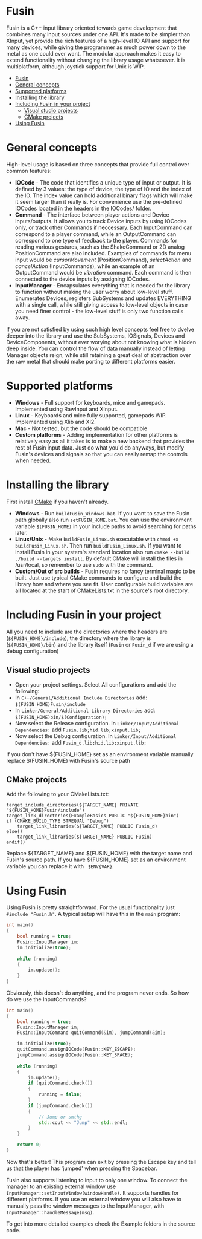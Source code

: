 # Fusin
Fusin is a C++ input library oriented towards game development that combines many input sources under one API.
It's made to be simpler than XInput, yet provide the rich features of a high-level IO API and support for many devices, while giving the programmer as much power down to the metal as one could ever want. 
The modular approach makes it easy to extend functionality without changing the library usage whatsoever.
It is multiplatform, although joystick support for Unix is WIP.

- [Fusin](#fusin)
- [General concepts](#general-concepts)
- [Supported platforms](#supported-platforms)
- [Installing the library](#installing-the-library)
- [Including Fusin in your project](#including-fusin-in-your-project)
  - [Visual studio projects](#visual-studio-projects)
  - [CMake projects](#cmake-projects)
- [Using Fusin](#using-fusin)

# General concepts
High-level usage is based on three concepts that provide full control over common features:
* **IOCode** - The code that identifies a unique type of input or output. It is defined by 3 values: the type of device, the type of IO and the index of the IO. The index value can hold additional binary flags which will make it seem larger than it really is. For convenience use the pre-defined IOCodes located in the headers in the IOCodes/ folder.
* **Command** - The interface between player actions and Device inputs/outputs. It allows you to track Device inputs by using IOCodes only, or track other Commands if neccessary. Each InputCommand can correspond to a player command, while an OutputCommand can correspond to one type of feedback to the player. Commands for reading various gestures, such as the ShakeCommand or 2D analog PositionCommand are also included. Examples of commands for menu input would be *cursorMovement* (PositionCommand), *selectAction* and *cancelAction* (InputCommands), while an example of an OutputCommand would be *vibration* command. Each command is then connected to the device inputs by assigning IOCodes.
* **InputManager** - Encapsulates everything that is needed for the library to function without making the user worry about low-level stuff. Enumerates Devices, registers SubSystems and updates EVERYTHING with a single call, while still giving access to low-level objects in case you need finer control - the low-level stuff is only two function calls away.

If you are not satisfied by using such high level concepts feel free to dvelve deeper into the library and use the SubSystems, IOSignals, Devices and DeviceComponents, without ever worying about not knowing what is hidden deep inside. You can control the flow of data manually instead of letting Manager objects reign, while still retaining a great deal of abstraction over the raw metal that should make porting to different platforms easier.

# Supported platforms
* **Windows** - Full support for keyboards, mice and gamepads. Implemented using RawInput and XInput.
* **Linux** - Keyboards and mice fully supported, gamepads WIP. Implemented using Xlib and XI2.
* **Mac** - Not tested, but the code should be compatible
* **Custom platforms** - Adding implementation for other platforms is relatively easy as all it takes is to make a new backend that provides the rest of Fusin input data. Just do what you'd do anyways, but modify Fusin's devices and signals so that you can easily remap the controls when needed.

# Installing the library
First install [CMake](https://cmake.org/download/) if you haven't already.
* **Windows** - Run `buildFusin_Windows.bat`. If you want to save the Fusin path globally also run `setFUSIN_HOME.bat`. You can use the environment variable `$(FUSIN_HOME)` in your include paths to avoid searching for paths later.
* **Linux/Unix** - Make `buildFusin_Linux.sh` executable with `chmod +x buildFusin_Linux.sh`. Then run `buildFusin_Linux.sh`. If you want to install Fusin in your system's standard location also run `cmake --build ./build --targets install`. By default CMake will install the files in /usr/local, so remember to use `sudo` with the command.
* **Custom/Out of src builds** - Fusin requires no fancy terminal magic to be built. Just use typical CMake commands to configure and build the library how and where you see fit. User configurable build variables are all located at the start of CMakeLists.txt in the source's root directory.

# Including Fusin in your project
All you need to include are the directories where the headers are (`${FUSIN_HOME}/include`), the directory where the library is (`${FUSIN_HOME}/bin`) and the library itself (`Fusin` or `Fusin_d` if we are using a debug configuration)

## Visual studio projects
* Open your project settings. Select All configurations and add the following:
* In `C++/General/Additional Include Directories` add: `$(FUSIN_HOME)Fusin/include`
* In `Linker/General/Additional Library Directories` add: `$(FUSIN_HOME)bin/$(Configuration);`
* Now select the Release configuration. In `Linker/Input/Additional Dependencies:` add `Fusin.lib;hid.lib;xinput.lib;`
* Now select the Debug configuration. In `Linker/Input/Additional Dependencies:` add `Fusin_d.lib;hid.lib;xinput.lib;`

If you don't have ${FUSIN_HOME} set as an environment variable manually replace $(FUSIN_HOME) with Fusin's source path

## CMake projects
Add the following to your CMakeLists.txt:
```
target_include_directories(${TARGET_NAME} PRIVATE "${FUSIN_HOME}Fusin/include")
target_link_directories(ExampleBasics PUBLIC "${FUSIN_HOME}bin")
if (CMAKE_BUILD_TYPE STREQUAL "Debug")
    target_link_libraries(${TARGET_NAME} PUBLIC Fusin_d)
else()
    target_link_libraries(${TARGET_NAME} PUBLIC Fusin)
endif()
```
Replace ${TARGET_NAME} and ${FUSIN_HOME} with the target name and Fusin's source path. If you have ${FUSIN_HOME} set as an environment variable you can replace it with ` $ENV{VAR}`.

# Using Fusin

Using Fusin is pretty straightforward. For the usual functionality just `#include "Fusin.h"`. A typical setup will have this in the `main` program:
```C++
int main()
{
	bool running = true;
	Fusin::InputManager im;
	im.initialize(true);
    
	while (running)
    {
		im.update();
    }
}
```

Obviously, this doesn't do anything, and the program never ends. So how do we use the InputCommands?
```C++
int main()
{
	bool running = true;
	Fusin::InputManager im;
	Fusin::InputCommand quitCommand(&im), jumpCommand(&im);

	im.initialize(true);
	quitCommand.assignIOCode(Fusin::KEY_ESCAPE);
	jumpCommand.assignIOCode(Fusin::KEY_SPACE);
    
	while (running)
    {
		im.update();
		if (quitCommand.check())
        {
            running = false;
        }
		if (jumpCommand.check())
        {
            // Jump or smthg
            std::cout << "Jump" << std::endl;
        }
    }

    return 0;
}
```
Now that's better! This program can exit by pressing the Escape key and tell us that the player has 'jumped' when pressing the Spacebar.

Fusin also supports listening to input to only one window. To connect the manager to an existing external window use `InputManager::setInputWindow(windowHandle)`. It supports handles for different platforms. If you use an external window you will also have to manually pass the window messages to the InputManager, with `InputManager::handleMessage(msg)`. 

To get into more detailed examples check the Example folders in the source code. 